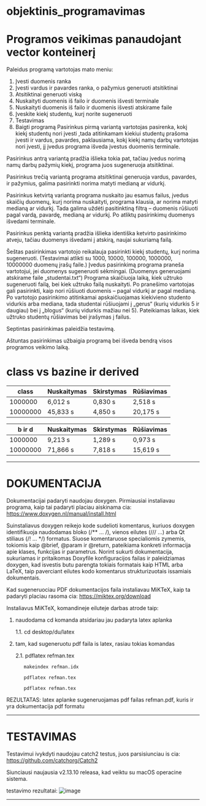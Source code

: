 # objektinis_programavimas

# Programos veikimas panaudojant vector konteinerį

Paleidus programą vartotojas mato meniu:

1. Įvesti duomenis ranka
2. Įvesti vardus ir pavardes ranka, o pažymius generuoti atsitiktinai
3. Atsitiktinai generuoti viską
4. Nuskaityti duomenis iš failo ir duomenis išvesti terminale
5. Nuskaityti duomenis iš failo ir duomenis išvesti atskirame faile
6. Įveskite kiekį studentų, kurį norite sugeneruoti
7. Testavimas
8. Baigti programą
Pasirinkus pirmą variantą vartotojas pasirenka, kokį kiekį studentų nori įvesti ,tada atitinkamam kiekiui studentų prašoma įvesti ir vardus, pavardes, paklausiama, kokį kiekį namų darbų vartotojas nori įvesti, jį įvedus programa išveda įvestus duomenis terminale.

Pasirinkus antrą variantą pradžia išlieka tokia pat, tačiau įvedus norimą namų darbų pažymių kiekį, programa juos sugeneruoja atsitiktinai.

Pasirinkus trečią variantą programa atsitiktinai generuoja vardus, pavardes, ir pažymius, galima pasirinkti norima matyti medianą ar vidurkį.

Pasirinkus ketvirtą variantą programa nuskaito jau esamus failus, įvedus skaičių duomenų, kurį norima nuskaityti, programa klausia, ar norima matyti medianą ar vidurkį. Tada galima uždėti pasitinktiną filtrą – duomenis rūšiuoti pagal vardą, pavardę, medianą ar vidurkį. Po atliktų pasirinkimų duomenys išvedami terminale.

Pasirinkus penktą variantą pradžia išlieka identiška ketvirto pasirinkimo atveju, tačiau duomenys išvedami į atskirą, naujai sukuriamą failą.

Šeštas pasirinkimas vartotojo reikalauja pasirinkti kiekį studentų, kurį norima sugeneruoti. (Testavimai atlikti su 1000, 10000, 100000, 1000000, 10000000 duomenų įrašų faile.) Įvedus pasirinkimą programa praneša vartotojui, jei duomenys sugeneruoti sėkmingai. (Duomenys generuojami atskirame faile „studentai.txt“) Programa skaičiuoja laiką, kiek užtruko sugeneruoti failą, bei kiek užtruko failą nuskaityti. Po pranešimo vartotojas gali pasirinkti, kaip nori rūšiuoti duomenis – pagal vidurkį ar pagal medianą. Po vartotojo pasirinkimo atitinkamai apskaičiuojamas kiekivieno studento vidurkis arba mediana, tada studentai rūšiuojami į „gerus“ (kurių vidurkis 5 ir daugiau) bei į „blogus“ (kurių vidurkis mažiau nei 5). Pateikiamas laikas, kiek užtruko studentų rūšiavimas bei įrašymas į failus.

Septintas pasirinkimas paleidžia testavimą.

Aštuntas pasirinkimas užbaigia programą bei išveda bendrą visos programos veikimo laiką.

# class vs bazine ir derived 

| class | Nuskaitymas | Skirstymas | Rūšiavimas |
|----------|----------|----------|----------|
| 1000000  | 6,012 s | 0,830 s | 2,518 s |
| 10000000 | 45,833 s | 4,850 s | 20,175 s |

| b ir d | Nuskaitymas | Skirstymas | Rūšiavimas |
|----------|----------|----------|----------|
| 1000000  | 9,213 s | 1,289 s | 0,973 s |
| 10000000 | 71,866 s | 7,818 s | 15,619 s |



-----------------------------------------------------------------------------------------------------------------------------------------

# DOKUMENTACIJA

Dokumentacijai padaryti naudojau doxygen. Pirmiausiai instaliavau programa, kaip tai padaryti placiau aiskinama cia: https://www.doxygen.nl/manual/install.html

Suinstaliavus doxygen reikejo kode sudelioti komentarus, kuriuos doxygen identifikuoja naudodamas bloko (/** ... /), vienos eilutes (/// ...) arba Qt stiliaus (/! ... */) formatus. Siuose komentaruose specialiomis zymemis, tokiomis kaip @brief, @param ir @return, pateikiama konkreti informacija apie klases, funkcijas ir parametrus. Norint sukurti dokumentacija, sukuriamas ir pritaikomas Doxyfile konfiguracijos failas ir paleidziamas doxygen, kad isvestis butu parengta tokiais formatais kaip HTML arba LaTeX, taip paverciant eilutes kodo komentarus strukturizuotais issamiais dokumentais.

Kad sugeneruociau PDF dokumentacijos faila instaliavau MiKTeX, kaip ta padaryti placiau rasoma cia: https://miktex.org/download


Instaliavus MiKTeX, komandineje eiluteje darbas atrode taip:

1. naudodama cd komanda atsidariau jau padaryta latex aplanka
   
    1.1. cd desktop/du/latex
2. tam, kad sugeneruotu pdf faila is latex, rasiau tokias komandas
   
    2.1.  pdflatex refman.tex
   
          makeindex refman.idx
   
          pdflatex refman.tex
   
          pdflatex refman.tex
   

REZULTATAS: latex aplanke sugeneruojamas pdf failas refman.pdf, kuris ir yra dokumentacija pdf formatu

---------------------------------------------------------------------------------------------------------------------------------------------

# TESTAVIMAS

Testavimui ivykdyti naudojau catch2 testus, juos parsisiunciau is cia: https://github.com/catchorg/Catch2

Siunciausi naujausia v2.13.10 releasa, kad veiktu su macOS operacine sistema.

testavimo rezultatai:
![image](https://github.com/robke0224/objektinisprgrmvms/assets/154459735/289da611-d71f-47d5-8ed5-7c26cfecc100)


-----------------------------------------------------------------------------------------------------------------------------------------------



